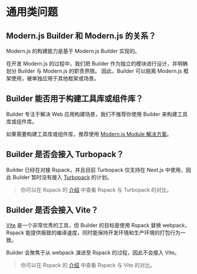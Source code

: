 # 通用类问题

## Modern.js Builder 和 Modern.js 的关系？

Modern.js 的构建能力是基于 Modern.js Builder 实现的。

在开发 Modern.js 的过程中，我们把 Builder 作为独立的模块进行设计，并明确划分 Builder 与 Modern.js 的职责界限。
因此，Builder 可以脱离 Modern.js 框架使用，被单独应用于其他框架或场景。

## Builder 能否用于构建工具库或组件库？

Builder 专注于解决 Web 应用构建场景，我们不推荐你使用 Builder 来构建工具库或组件库。

如果需要构建工具库或组件库，推荐使用 [Modern.js Module 解决方案](https://modernjs.dev/module-tools)。

## Builder 是否会接入 Turbopack？

Builder 已经在对接 Rspack，并且目前 Turbopack 仅支持在 Next.js 中使用，因此 Builder 暂时没有接入 [Turbopack](https://turbo.build/pack) 的计划。

> 你可以在 Rspack 的 [介绍](https://www.rspack.dev/zh/guide/introduction.html) 中查看 Rspack 与 Turbopack 的对比。

## Builder 是否会接入 Vite？

[Vite](https://vitejs.dev/) 是一个非常优秀的工具，但 Builder 的目标是使用 Rspack 替换 webpack，Rspack 能提供极致的编译速度，同时能保持开发环境和生产环境的打包行为一致。

Builder 会聚焦于从 webpack 演进至 Rspack 的过程，因此不会接入 Vite。

> 你可以在 Rspack 的 [介绍](https://www.rspack.dev/zh/guide/introduction.html) 中查看 Rspack 与 Vite 的对比。
